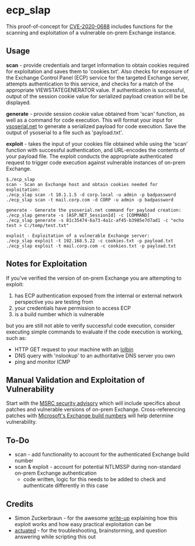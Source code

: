 
# ecp_slap
This proof-of-concept for [CVE-2020-0688](https://cve.mitre.org/cgi-bin/cvename.cgi?name=CVE-2020-0688)  includes functions for the scanning and exploitation of a vulnerable on-prem Exchange instance.  

## Usage
**scan** - provide credentials and target information to obtain cookies required for exploitation and saves them to 'cookies.txt'. Also checks for exposure of the Exchange Control Panel (ECP) service for the targeted Exchange server, attempts authentication to this service, and checks for a match of the appropriate VIEWSTATEGENERATOR value. If authentication is successful, output of the session cookie value for serialized payload creation will be be displayed.

**generate** -  provide session cookie value obtained from 'scan' function, as well as a command for code execution. This will format your input for [ysoserial.net](https://github.com/pwntester/ysoserial.net) to generate a serialized payload for code execution. Save the output of ysoserial to a file such as 'payload.txt'.

**exploit** - takes the input of your cookies file obtained while using the 'scan' function with successful authentication, and URL-encodes the contents of your payload file. The exploit conducts the appropriate authenticated request to trigger code execution against vulnerable instances of on-prem Exchange.
```
$./ecp_slap
scan - Scan an Exchange host and obtain cookies needed for exploitation:
./ecp_slap scan -t 10.1.1.5 -d corp.local -u admin -p badpassword 
./ecp_slap scan -t mail.corp.com -d CORP -u admin -p badpassword 

generate - Generate the ysoserial.net command for payload creation:
./ecp_slap generate -s [ASP.NET_SessionId] -c [COMMAND]
./ecp_slap generate -s 81c35474-6a73-4a1c-af45-b3985e7d7ad1 -c "echo test > C:/temp/test.txt"

exploit - Exploitation of a vulnerable Exchange server:
./ecp_slap exploit -t 192.168.5.22 -c cookies.txt -p payload.txt
./ecp_slap exploit -t mail.corp.com -c cookies.txt -p payload.txt

```
## Notes for Exploitation 

If you've verified the version of on-prem Exchange you are attempting to exploit:
1. has ECP authentication exposed from the internal or external network perspective you are testing from 
2. your credentials have permission to access ECP
3. is a build number which is vulnerable

but you are still not able to verify successful code execution, consider executing simple commands to evaluate if the code execution is working, such as:
- HTTP GET request to your machine with an [lolbin](https://lolbas-project.github.io/)
- DNS query with 'nslookup' to an authoritative DNS server you own
- ping and monitor ICMP 


## Manual Validation and Exploitation of Vulnerability 

Start with the [MSRC security advisory](https://portal.msrc.microsoft.com/en-US/security-guidance/advisory/CVE-2020-0688)  which will include specifics about patches and vulnerable versions of on-prem Exchange. Cross-referencing patches with [Microsoft's Exchange build numbers](https://docs.microsoft.com/en-us/exchange/new-features/build-numbers-and-release-dates?view=exchserver-2019) will help determine vulnerability.



## To-Do

- scan - add functionality to account for the authenticated Exchange build number
- scan & exploit - account for potential NTLMSSP during non-standard on-prem Exchange authentication
  - code written, logic for this needs to be added to check and authenticate differently in this case


## Credits

- Simon Zuckerbraun - for the awesome [write-up](https://www.thezdi.com/blog/2020/2/24/cve-2020-0688-remote-code-execution-on-microsoft-exchange-server-through-fixed-cryptographic-keys) explaining how this exploit works and how easy practical exploitation can be
- [actuated](https://github.com/actuated) - for the troubleshooting, brainstorming, and question answering while scripting this out

